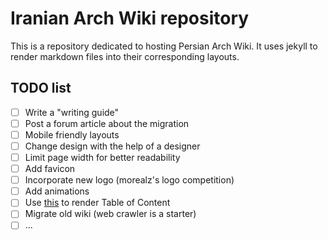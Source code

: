 # Iranian Arch Wiki repository
This is a repository dedicated to hosting Persian Arch Wiki. It uses jekyll
to render markdown files into their corresponding layouts.

## TODO list

- [ ] Write a "writing guide"
- [ ] Post a forum article about the migration
- [ ] Mobile friendly layouts
- [ ] Change design with the help of a designer
- [ ] Limit page width for better readability
- [ ] Add favicon
- [ ] Incorporate new logo (morealz's logo competition)
- [ ] Add animations
- [ ] Use [this](https://github.com/allejo/jekyll-toc) to render Table of Content
- [ ] Migrate old wiki (web crawler is a starter)
- [ ] ...
